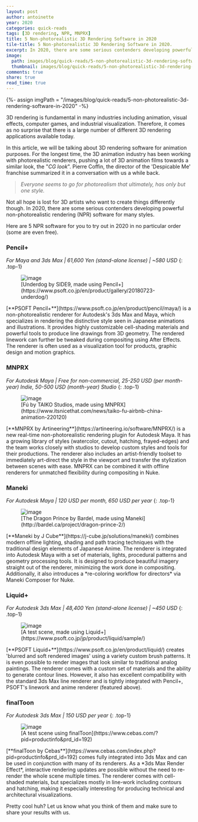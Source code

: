 ```yaml
---
layout: post
author: antoinette
year: 2020
categories: quick-reads
tags: [3D rendering, NPR, MNPRX]
title: 5 Non-photorealistic 3D Rendering Software in 2020
tile-title: 5 Non-photorealistic 3D Rendering Software in 2020.
excerpt: In 2020, there are some serious contenders developing powerful non-photorealistic rendering (NPR) software. Here are 5 NPR software for you to try out in 2020 in no particular order (some are even free).
image:
  path: images/blog/quick-reads/5-non-photorealistic-3d-rendering-software-in-2020/fu-by-taiko-studios.jpg
  thumbnail: images/blog/quick-reads/5-non-photorealistic-3d-rendering-software-in-2020/fu-by-taiko-studios.jpg
comments: true
share: true
read_time: true
---
```

{%- assign imgPath = "/images/blog/quick-reads/5-non-photorealistic-3d-rendering-software-in-2020" -%}


3D rendering is fundamental in many industries including animation, visual effects, computer games, and industrial visualization. Therefore, it comes as no surprise that there is a large number of different 3D rendering applications available today.

In this article, we will be talking about 3D rendering software for animation purposes. For the longest time, the 3D animation industry has been working with photorealistic renderers, pushing a lot of 3D animation films towards a similar look, the "*CG look*". Pierre Coffin, the director of the 'Despicable Me' franchise summarized it in a conversation with us a while back.

>_Everyone seems to go for photorealism that ultimately, has only but one style._


Not all hope is lost for 3D artists who want to create things differently though. In 2020, there are some serious contenders developing powerful non-photorealistic rendering (NPR) software for many styles.

Here are 5 NPR software for you to try out in 2020 in no particular order (some are even free).

### Pencil+
_For Maya and 3ds Max | 61,600 Yen (stand-alone license) | ~580 USD_
{: .top-1}

<!-- Pencil+ Image -->
<figure class="align-center">
	<img src="{{imgPath}}/underdog-pencil-by-odolttogi.SIDE9.jpg" alt="image">
  <figcaption markdown="1">
[Underdog by SIDE9, made using Pencil+](https://www.psoft.co.jp/en/product/gallery/20180723-underdog/)
</figcaption>
  </figure>
[**PSOFT Pencil+**](https://www.psoft.co.jp/en/product/pencil/maya/) is a non-photorealistic renderer for Autodesk's 3ds Max and Maya, which specializes in rendering the distinctive style seen in Japanese animations and illustrations. It provides highly customizable cell-shading materials and powerful tools to produce line drawings from 3D geometry. The rendered linework can further be tweaked during compositing using After Effects. The renderer is often used as a visualization tool for products, graphic design and motion graphics.


### MNPRX
_For Autodesk Maya | Free for non-commercial, 25-250 USD (per month-year) Indie, 50-500 USD (month-year) Studio_
{: .top-1}

<!-- MNPRX Image -->
<figure class="align-center">
	<img src="{{imgPath}}/fu-by-taiko-studios.jpg" alt="image">
  <figcaption markdown="1">
[Fú by TAIKO Studios, made using MNPRX](https://www.itsnicethat.com/news/taiko-fu-airbnb-china-animation-220120)
</figcaption>
  </figure>
[**MNPRX by Artineering**](https://artineering.io/software/MNPRX/) is a new real-time non-photorealistic rendering plugin for Autodesk Maya. It has a growing library of styles (watercolor, cutout, hatching, frayed-edges) and the team works closely with studios to develop custom styles and tools for their productions. The renderer also includes an artist-friendly toolset to immediately art-direct the style in the viewport and transfer the stylization between scenes with ease. MNPRX can be combined it with offline renderers for unmatched flexibility during compositing in Nuke.


### Maneki
_For Autodesk Maya | 120 USD per month, 650 USD per year_
{: .top-1}

<!-- Maneki Image -->
<figure class="align-center">
	<img src="{{imgPath}}/dragon-prince-season2.jpg" alt="image">
  <figcaption markdown="1">
[The Dragon Prince by Bardel, made using Maneki](http://bardel.ca/project/dragon-prince-2/)
</figcaption>
  </figure>
[**Maneki by J Cube**](https://j-cube.jp/solutions/maneki/) combines modern offline lighting, shading and path tracing techniques with the traditional design elements of Japanese Anime. The renderer is integrated into Autodesk Maya with a set of materials, lights, procedural patterns and geometry processing tools. It is designed to produce beautiful imagery straight out of the renderer, minimizing the work done in compositing. Additionally, it also introduces a *re-coloring workflow for directors* via Maneki Composer for Nuke.

### Liquid+
_For Autodesk 3ds Max | 48,400 Yen (stand-alone license) | ~450 USD_
{: .top-1}

<!-- Liquid+ Image -->
<figure class="align-center">
	<img src="{{imgPath}}/atelier-oilpastel-liquid.jpg" alt="image">
  <figcaption markdown="1">
[A test scene, made using Liquid+](https://www.psoft.co.jp/jp/product/liquid/sample/)
</figcaption>
  </figure>
[**PSOFT Liquid+**](https://www.psoft.co.jp/en/product/liquid/) creates 'blurred and soft rendered images' using a variety custom brush patterns. It is even possible to render images that look similar to traditional analog paintings. The renderer comes with a custom set of materials and the ability to generate contour lines. However, it also has excellent compatibility with the standard 3ds Max line renderer and is tightly integrated with Pencil+, PSOFT's linework and anime renderer (featured above).


### finalToon
_For Autodesk 3ds Max | 150 USD per year_
{: .top-1}

<!-- finalToon Image -->
<figure class="align-center">
	<img src="{{imgPath}}/finalToon.jpg" alt="image">
  <figcaption markdown="1">
[A test scene using finalToon](https://www.cebas.com/?pid=productinfo&prd_id=192)
</figcaption>
  </figure>
[**finalToon by Cebas**](https://www.cebas.com/index.php?pid=productinfo&prd_id=192) comes fully integrated into 3ds Max and can be used in conjunction with many of its renderers. As a *3ds Max Render Effect*, interactive rendering updates are possible without the need to re-render the whole scene multiple times. The renderer comes with cell-shaded materials, but specializes mostly in line-work including contours and hatching, making it especially interesting for producing technical and architectural visualizations.

Pretty cool huh? Let us know what you think of them and make sure to share your results with us.
